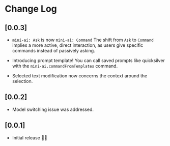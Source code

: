 # Change Log

## [0.0.3]

- `mini-ai: Ask` is now `mini-ai: Command`
The shift from `Ask` to `Command` implies a more active, direct interaction, as users give specific commands instead of passively asking.

- Introducing prompt template!
You can call saved prompts like quicksilver with the `mini-ai.commandFromTemplates` command.

- Selected text modification now concerns the context around the selection.

## [0.0.2] 

- Model switching issue was addressed.

## [0.0.1]

- Initial release 🎉🥳
